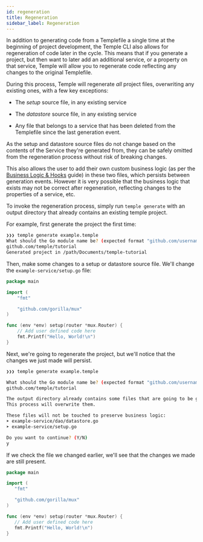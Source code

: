 ```yaml
---
id: regeneration
title: Regeneration
sidebar_label: Regeneration
---
```


In addition to generating code from a Templefile a single time at the beginning of project development, the Temple CLI also allows for regeneration of code later in the cycle.
This means that if you generate a project, but then want to later add an additional service, or a property on that service, Temple will allow you to regenerate code reflecting any changes to the original Templefile. 

During this process, Temple will regenerate _all_ project files, overwriting any existing ones, with a few key exceptions:

- The _setup_ source file, in any existing service

- The _datastore_ source file, in any existing service

- Any file that belongs to a service that has been deleted from the Templefile since the last generation event.

As the setup and datastore source files do not change based on the contents of the Service they're generated from, they can be safely omitted from the regeneration process without risk of breaking changes. 

This also allows the user to add their own custom business logic (as per the [Business Logic & Hooks](hooks) guide) in these two files, which persists between generation events.
However it is very possible that the business logic that exists may not be correct after regeneration, reflecting changes to the properties of a service, etc.

To invoke the regeneration process, simply run `temple generate` with an output directory that already contains an existing temple project.

For example, first generate the project the first time:

```bash
❯❯❯ temple generate example.temple
What should the Go module name be? (expected format "github.com/username/repo")
github.com/temple/tutorial
Generated project in /path/Documents/temple-tutorial
```

Then, make some changes to a setup or datastore source file. We'll change the `example-service/setup.go` file:

```go
package main

import (
	"fmt"

	"github.com/gorilla/mux"
)

func (env *env) setup(router *mux.Router) {
	// Add user defined code here
	fmt.Printf("Hello, World!\n")
}
```

Next, we're going to regenerate the project, but we'll notice that the changes we just made will persist.

```bash
❯❯❯ temple generate example.temple

What should the Go module name be? (expected format "github.com/username/repo")
github.com/temple/tutorial

The output directory already contains some files that are going to be generated.
This process will overwrite them.

These files will not be touched to preserve business logic:
➤ example-service/dao/datastore.go
➤ example-service/setup.go

Do you want to continue? (Y/N)
y
 ```

 If we check the file we changed earlier, we'll see that the changes we made are still present.

 ```go
package main

import (
	"fmt"

	"github.com/gorilla/mux"
)

func (env *env) setup(router *mux.Router) {
	// Add user defined code here
	fmt.Printf("Hello, World!\n")
}
 ```
